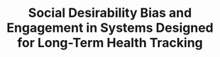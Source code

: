 ---
name: "Social Desirability Bias And Engagement"
title: "Social Desirability Bias and Engagement in Systems Designed for Long-Term Health Tracking"
project: null
event: "Phd Dissertation, College of Computer and Information Science, Northeastern University"
authors:
- name: "Vardoulakis, L."
- name: "Ring, L."
- name: "Barry, B."
- name: "Sidner, B."
- name: "Bickmore, T."
year: 2013
resources:
- name: "VardoulakisDissertation"
  src: "VardoulakisDissertation.pdf"
external_url: null
draft: false 
headless: true
---